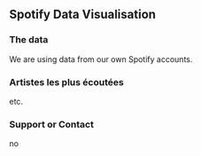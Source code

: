 ## Spotify Data Visualisation

### The data

We are using data from our own Spotify accounts.

### Artistes les plus écoutées
etc.


### Support or Contact
no
